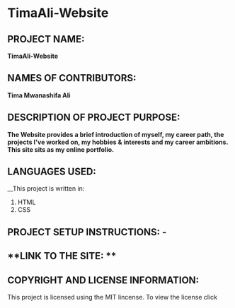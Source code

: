 # TimaAli-Website
## **PROJECT NAME:**
__TimaAli-Website__

## **NAMES OF CONTRIBUTORS:**
__Tima Mwanashifa Ali__

## **DESCRIPTION OF PROJECT PURPOSE:**

__The Website provides a brief introduction of myself, my career path, the projects I've worked on, my hobbies & interests and my career ambitions. This site sits as my online portfolio.__

## **LANGUAGES USED:**

__This project is written in:
1. HTML 
2. CSS

 ## **PROJECT SETUP INSTRUCTIONS:** - 
 
 
 
 ## **LINK TO THE SITE: **
 
 
 ## **COPYRIGHT AND LICENSE INFORMATION:**
 This project is licensed using the MIT lincense.
 To view the license click 

